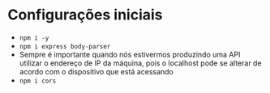 # Configurações iniciais

- `npm i -y`
- `npm i express body-parser`
- Sempre é importante quando nós estivermos produzindo uma API utilizar o endereço de IP da máquina, pois o localhost pode se alterar de acordo com o dispositivo que está acessando
- `npm i cors`